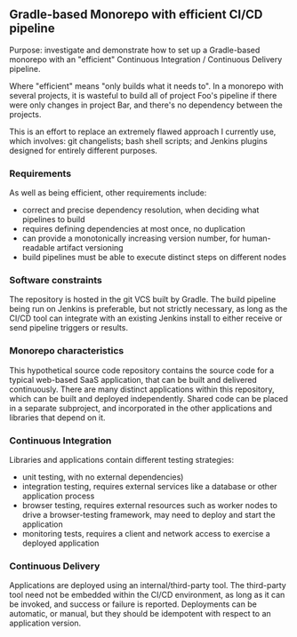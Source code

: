## Gradle-based Monorepo with efficient CI/CD pipeline

Purpose: investigate and demonstrate how to set up a Gradle-based monorepo with an "efficient" Continuous Integration / Continuous Delivery pipeline. 

Where "efficient" means "only builds what it needs to". In a monorepo with several projects, it is wasteful to build all of project Foo's pipeline if there were only changes in project Bar, and there's no dependency between the projects.

This is an effort to replace an extremely flawed approach I currently use, which involves: git changelists; bash shell scripts; and Jenkins plugins designed for entirely different purposes.

### Requirements 
As well as being efficient, other requirements include:
 
 * correct and precise dependency resolution, when deciding what pipelines to build
 * requires defining dependencies at most once, no duplication
 * can provide a monotonically increasing version number, for human-readable artifact versioning
 * build pipelines must be able to execute distinct steps on different nodes

 
 ### Software constraints
 The repository is hosted in the git VCS built by Gradle. The build pipeline being run on Jenkins is preferable, but not strictly necessary, as long as the CI/CD tool can integrate with an existing Jenkins install to either receive or send pipeline triggers or results.

### Monorepo characteristics
This hypothetical source code repository contains the source code for a typical web-based SaaS application, that can be built and delivered continuously. There are many distinct applications within this repository, which can be built and deployed independently. Shared code can be placed in a separate subproject, and incorporated in the other applications and libraries that depend on it. 

### Continuous Integration
Libraries and applications contain different testing strategies: 
 * unit testing, with no external dependencies)
 * integration testing, requires external services like a database or other application process
 * browser testing, requires external resources such as worker nodes to drive a browser-testing framework, may need to deploy and start the application
 * monitoring tests, requires a client and network access to exercise a deployed application

### Continuous Delivery
Applications are deployed using an internal/third-party tool. The third-party tool need not be embedded within the CI/CD environment, as long as it can be invoked, and success or failure is reported. Deployments can be automatic, or manual, but they should be idempotent with respect to an application version.